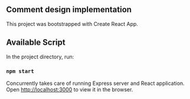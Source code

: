 ## Comment design implementation

This project was bootstrapped with Create React App.

## Available Script

In the project directory, run:

### `npm start`

Concurrently takes care of running Express server and React application.
Open [http://localhost:3000](http://localhost:3000) to view it in the browser.
